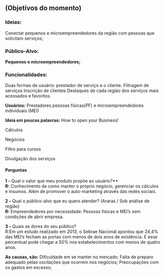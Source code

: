 ## (Objetivos do momento)

### **Ideias:**

Conectar pequenos e microempreendedores da região com pessoas que solicitam serviços;

### **Público-Alvo:** 

**Pequenos e microempreendedores;**

### **Funcionalidades:**

Duas formas de usuário: prestador de serviço e o cliente.
Filtragem de serviços
Inscrição de clientes
Destaques de cada região dos serviços mais acessados e favoritos.

**Usuários:** Prestadores pessoas físicas(PF) e microempreendedores individuais (MEI)

**Ideia em poucas palavras:** How to open your Business!

Cálculos

Negócios

Filtro para cursos

Divulgação dos serviços

#### Perguntas

**1 -** Qual o valor que meu produto propõe ao usuário?** <br>
**R:** Conhecimento de como manter o próprio negócio, gerenciar os cálculos e insumos. Além de promover o auto-marketing através das redes sociais.

**2 -** Qual o público-alvo que eu quero atender? (Araras / Sob análise de região) <br>
**R:** Empreendedores por necessidade: Pessoas físicas e MEI’s sem condições de abrir empresa.

**3 -** Quais as dores do seu público? <br>
R:Em um estudo realizado em 2013, o Sebrae Nacional apontou que 24,4% das MEI’s fecham as portas com menos de dois anos de existência. E esse percentual pode chegar a 50% nos estabelecimentos com menos de quatro anos.

**As causas, são:**
Dificuldade em se manter no mercado;
Falta de preparo adequado pelas oscilações que ocorrem nos negócios;
Preocupações com os gastos em excesso;
